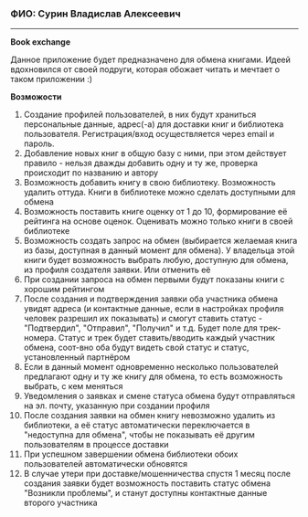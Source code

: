 ### ФИО: Сурин Владислав Алексеевич

****

**Book exchange**

Данное приложение будет предназначено для обмена книгами.
Идеей вдохновился от своей подруги, которая обожает читать и мечтает о таком приложении :)

**Возможости**

1) Создание профилей пользователей, в них будут храниться персональные данные, адрес(-а) для доставки книг и библиотека пользователя. Регистрация/вход осуществляется через email и пароль.
2) Добавление новых книг в общую базу с ними, при этом действует правило - нельзя дважды добавить одну и ту же, проверка происходит по названию и автору
3) Возможность добавить книгу в свою библиотеку. Возможность удалить оттуда. Книги в библиотеке можно сделать доступными для обмена
4) Возможность поставить книге оценку от 1 до 10, формирование её рейтинга на основе оценок. Оценивать можно только книги в своей библиотеке
5) Возможность создать запрос на обмен (выбирается желаемая книга из базы, доступная в данный момент для обмена). У владельца этой книги будет возможность выбрать любую, доступную для обмена, из профиля создателя заявки. Или отменить её
6) При создании запроса на обмен первыми будут показаны книги с хорошим рейтингом
7) После создания и подтверждения заявки оба участника обмена увидят адреса (и контактные данные, если в настройках профиля человек разрешил их показывать) и смогут ставить статус - "Подтвердил", "Отправил", "Получил" и т.д. Будет поле для трек-номера. Статус и трек будет ставить/вводить каждый участник обмена, соот-вно оба будут видеть свой статус и статус, установленный партнёром
8) Если в данный момент одновременно несколько пользователей предлагают одну и ту же книгу для обмена, то есть возможность выбрать, с кем меняться
9) Уведомления о заявках и смене статуса обмена будут отправляться на эл. почту, указанную при создании профиля
10) После создания заявки на обмен книгу невозможно удалить из библиотеки, а её статус автоматически переключается в "недоступна для обмена", чтобы не показывать её другим пользователям в процессе доставки
11) При успешном завершении обмена библиотеки обоих пользователей автоматически обновятся
12) В случае утери при доставке/мошенничества спустя 1 месяц после создания заявки будет возможность поставить статус обмена "Возникли проблемы", и станут доступны контактные данные второго участника